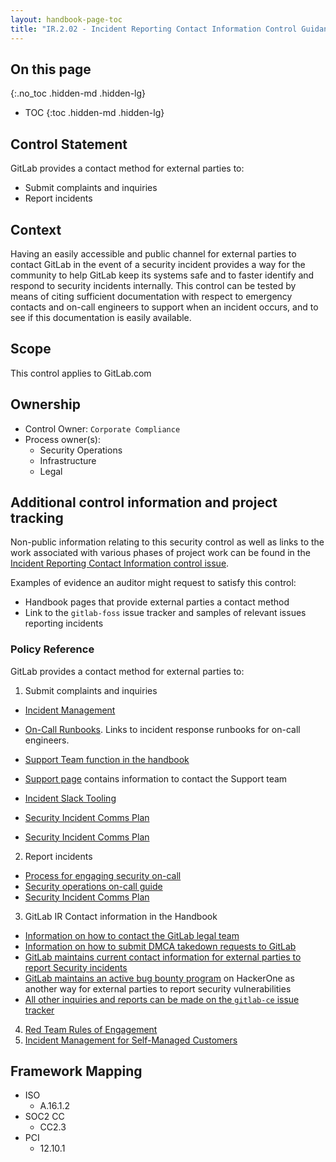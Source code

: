 ```yaml
---
layout: handbook-page-toc
title: "IR.2.02 - Incident Reporting Contact Information Control Guidance"
---
```


## On this page
{:.no_toc .hidden-md .hidden-lg}

- TOC
{:toc .hidden-md .hidden-lg}

## Control Statement
GitLab provides a contact method for external parties to:

* Submit complaints and inquiries
* Report incidents

## Context
Having an easily accessible and public channel for external parties to contact GitLab in the event of a security incident provides a way for the community to help GitLab keep its systems safe and to faster identify and respond to security incidents internally. This control can be tested by means of citing sufficient documentation with respect to emergency contacts and on-call engineers to support when an incident occurs, and to see if this documentation is easily available.  

## Scope
This control applies to GitLab.com

## Ownership
* Control Owner: `Corporate Compliance`
* Process owner(s):
    * Security Operations
    * Infrastructure
    * Legal

## Additional control information and project tracking
Non-public information relating to this security control as well as links to the work associated with various phases of project work can be found in the [Incident Reporting Contact Information control issue](https://gitlab.com/gitlab-com/gl-security/compliance/compliance/issues/843).

Examples of evidence an auditor might request to satisfy this control:
* Handbook pages that provide external parties a contact method
* Link to the `gitlab-foss` issue tracker and samples of relevant issues reporting incidents

### Policy Reference
GitLab provides a contact method for external parties to:

1. Submit complaints and inquiries
*  [Incident Management](https://about.gitlab.com/handbook/support/incident-management/)
*  [On-Call Runbooks](https://about.gitlab.com/handbook/engineering/infrastructure/team/reliability/incident-management/#on-call-runbooks). Links to incident response runbooks for on-call engineers.

*  [Support Team function in the handbook](https://about.gitlab.com/handbook/support/) 
*  [Support page](https://about.gitlab.com/support/) contains information to contact the Support team

*  [Incident Slack Tooling](#5543)
*  [Security Incident Comms Plan](gitlab-com/gl-security/operations#205)
*  [Security Incident Comms Plan](gitlab-com/www-gitlab-com!29911)

2. Report incidents
*  [Process for engaging security on-call](https://about.gitlab.com/handbook/engineering/security/#engaging-the-security-on-call)
*  [Security operations on-call guide](https://about.gitlab.com/handbook/engineering/security/secops-oncall.html#gitlab-security-operations-on-call-guide)
*  [Security Incident Comms Plan](https://gitlab.com/gitlab-com/gl-security/secops/operations/issues/205)

3. GitLab IR Contact information in the Handbook
*  [Information on how to contact the GitLab legal team](https://about.gitlab.com/handbook/legal/)
*  [Information on how to submit DMCA takedown requests to GitLab](https://about.gitlab.com/handbook/engineering/security/dmca-removal-requests.html)
*  [GitLab maintains current contact information for external parties to report Security incidents](https://about.gitlab.com/handbook/engineering/security/#external-contact-information)
*  [GitLab maintains an active bug bounty program](https://about.gitlab.com/handbook/engineering/security/#vulnerability-reports-and-hackerone) on HackerOne as another way for external parties to report security vulnerabilities
*  [All other inquiries and reports can be made on the `gitlab-ce` issue tracker](https://gitlab.com/gitlab-org/gitlab-ce/issues)

4. [Red Team Rules of Engagement](https://about.gitlab.com/handbook/engineering/security/red-team/red-team-roe.html)
5. [Incident Management for Self-Managed Customers](https://about.gitlab.com/handbook/support/incident-management/)


## Framework Mapping
* ISO
  * A.16.1.2
* SOC2 CC
  * CC2.3
* PCI
  * 12.10.1
